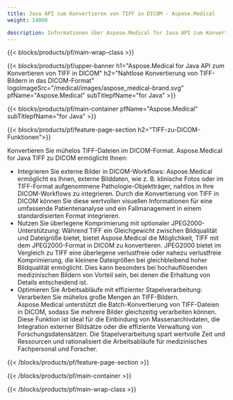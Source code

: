 ```yaml
---
title: Java API zum Konvertieren von TIFF in DICOM - Aspose.Medical
weight: 14000

description: Informationen über Aspose.Medical for Java API zum Konvertieren von TIFF in DICOM
---
```


{{< blocks/products/pf/main-wrap-class >}}

{{< blocks/products/pf/upper-banner h1="Aspose.Medical for Java API zum Konvertieren von TIFF in DICOM" h2="Nahtlose Konvertierung von TIFF-Bildern in das DICOM-Format" logoImageSrc="/medical/images/aspose_medical-brand.svg" pfName="Aspose.Medical" subTitlepfName="for Java" >}}

{{< blocks/products/pf/main-container pfName="Aspose.Medical" subTitlepfName="for Java" >}}

{{< blocks/products/pf/feature-page-section h2="TIFF-zu-DICOM-Funktionen">}}

<p>Konvertieren Sie mühelos TIFF-Dateien im DICOM-Format. Aspose.Medical for Java TIFF zu DICOM ermöglicht Ihnen:</p>

<ul>
<li>Integrieren Sie externe Bilder in DICOM-Workflows: Aspose.Medical ermöglicht es Ihnen, externe Bilddaten, wie z. B. klinische Fotos oder im TIFF-Format aufgenommene Pathologie-Objektträger, nahtlos in Ihre DICOM-Workflows zu integrieren. Durch die Konvertierung von TIFF in DICOM können Sie diese wertvollen visuellen Informationen für eine umfassende Patientenanalyse und ein Fallmanagement in einem standardisierten Format integrieren.</li>
<li>Nutzen Sie überlegene Komprimierung mit optionaler JPEG2000-Unterstützung: Während TIFF ein Gleichgewicht zwischen Bildqualität und Dateigröße bietet, bietet Aspose.Medical die Möglichkeit, TIFF mit dem JPEG2000-Format in DICOM zu konvertieren. JPEG2000 bietet im Vergleich zu TIFF eine überlegene verlustfreie oder nahezu verlustfreie Komprimierung, die kleinere Dateigrößen bei gleichbleibend hoher Bildqualität ermöglicht. Dies kann besonders bei hochauflösenden medizinischen Bildern von Vorteil sein, bei denen die Erhaltung von Details entscheidend ist.</li>
<li>Optimieren Sie Arbeitsabläufe mit effizienter Stapelverarbeitung: Verarbeiten Sie mühelos große Mengen an TIFF-Bildern. Aspose.Medical unterstützt die Batch-Konvertierung von TIFF-Dateien in DICOM, sodass Sie mehrere Bilder gleichzeitig verarbeiten können. Diese Funktion ist ideal für die Einbindung von Massenarchivdaten, die Integration externer Bildsätze oder die effiziente Verwaltung von Forschungsdatensätzen. Die Stapelverarbeitung spart wertvolle Zeit und Ressourcen und rationalisiert die Arbeitsabläufe für medizinisches Fachpersonal und Forscher.</li>
</ul>

{{< /blocks/products/pf/feature-page-section >}}

{{< /blocks/products/pf/main-container >}}

{{< /blocks/products/pf/main-wrap-class >}}
